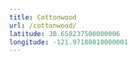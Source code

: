 ```yaml
---
title: Cottonwood
url: /cottonwood/
latitude: 38.658237500000006
longitude: -121.97108010000001
---
```

